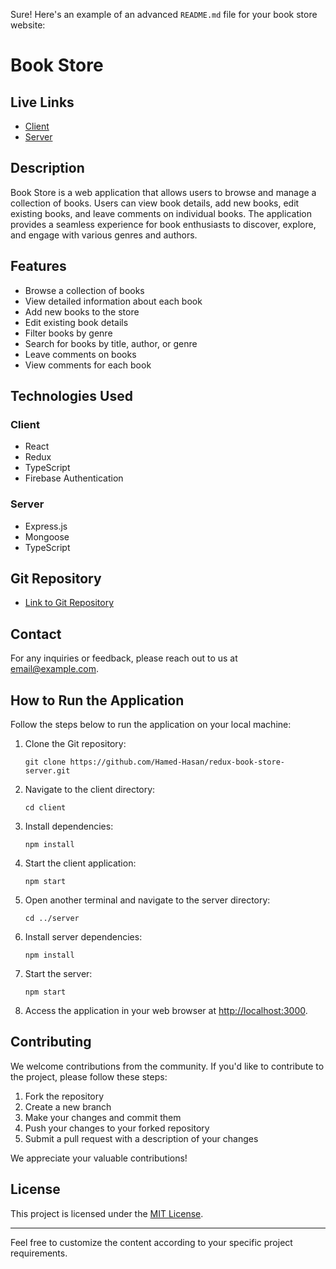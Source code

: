 Sure! Here's an example of an advanced `README.md` file for your book store website:

# Book Store

## Live Links
- [Client](https://book-store-a1918.web.app/)
- [Server](https://redux-book-store-server.vercel.app/)

## Description
Book Store is a web application that allows users to browse and manage a collection of books. Users can view book details, add new books, edit existing books, and leave comments on individual books. The application provides a seamless experience for book enthusiasts to discover, explore, and engage with various genres and authors.

## Features
- Browse a collection of books
- View detailed information about each book
- Add new books to the store
- Edit existing book details
- Filter books by genre
- Search for books by title, author, or genre
- Leave comments on books
- View comments for each book

## Technologies Used

### Client
- React
- Redux
- TypeScript
- Firebase Authentication

### Server
- Express.js
- Mongoose
- TypeScript

## Git Repository
- [Link to Git Repository](https://github.com/Hamed-Hasan/redux-book-store-server.git)

## Contact
For any inquiries or feedback, please reach out to us at [email@example.com](swe.hamedhasan@gmail.com).

## How to Run the Application
Follow the steps below to run the application on your local machine:

1. Clone the Git repository:
   ```shell
   git clone https://github.com/Hamed-Hasan/redux-book-store-server.git
   ```

2. Navigate to the client directory:
   ```shell
   cd client
   ```

3. Install dependencies:
   ```shell
   npm install
   ```

4. Start the client application:
   ```shell
   npm start
   ```

5. Open another terminal and navigate to the server directory:
   ```shell
   cd ../server
   ```

6. Install server dependencies:
   ```shell
   npm install
   ```

7. Start the server:
   ```shell
   npm start
   ```

8. Access the application in your web browser at [http://localhost:3000](http://localhost:5000).

## Contributing
We welcome contributions from the community. If you'd like to contribute to the project, please follow these steps:

1. Fork the repository
2. Create a new branch
3. Make your changes and commit them
4. Push your changes to your forked repository
5. Submit a pull request with a description of your changes

We appreciate your valuable contributions!

## License
This project is licensed under the [MIT License](https://opensource.org/licenses/MIT).

---

Feel free to customize the content according to your specific project requirements.